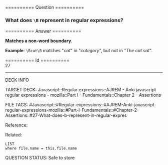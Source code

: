 ========== Question ==========  

### What does `\B` represent in regular expressions?  

========== Answer ==========  

**Matches a non-word boundary**.

**Example**: `\Bcat\B` matches "_cat_" in "_category_", but not in "_The cat sat_".

========== Id ==========  
27

---

DECK INFO

TARGET DECK: Javascript::Regular expressions::AJREM - Anki javascript regular expressions - mozilla::Part I - Fundamentals::Chapter 2 - Assertions

FILE TAGS: #Javascript::#Regular-expressions::#AJREM-Anki-javascript-regular-expressions-mozilla::#Part-I-Fundamentals::#Chapter-2-Assertions::#27-What-does-b-represent-in-regular-expres

Reference:

Related:

```dataview
LIST
where file.name = this.file.name
```


QUESTION STATUS: Safe to store
